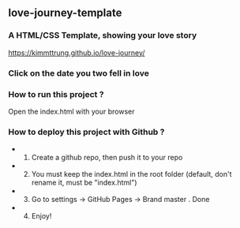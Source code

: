 ## love-journey-template

### A HTML/CSS Template, showing your love story

https://kimmttrung.github.io/love-journey/

### Click on the date you two fell in love 
### How to run this project ?
Open the index.html with your browser
### How to deploy this project with Github ?
- 1. Create a github repo, then push it to your repo
- 2. You must keep the index.html in the root folder (default, don't rename it, must be "index.html")
- 3. Go to settings -> GitHub Pages -> Brand master . Done
- 4. Enjoy!




